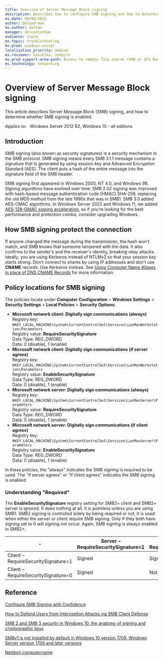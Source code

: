 ```yaml
---
title: Overview of Server Message Block signing
description: Describes how to configure SMB signing and how to determine whether SMB signing is enabled.
ms.date: 09/08/2021
author: Deland-Han
ms.author: delhan 
manager: dcscontentpm
audience: itpro
ms.topic: troubleshooting
ms.prod: windows-server
localization_priority: medium
ms.reviewer: kaushika, nedpyle
ms.prod-support-area-path: Access to remote file shares (SMB or DFS Namespace)
ms.technology: networking
---
```

# Overview of Server Message Block signing

This article describes Server Message Block (SMB) signing, and how to determine whether SMB signing is enabled.

_Applies to:_ &nbsp; Windows Server 2012 R2, Windows 10 - all editions  

## Introduction

SMB signing (also known as security signatures) is a security mechanism in the SMB protocol. SMB signing means every SMB 3.1.1 message contains a signature that is generated by using session key and Advanced Encryption Standard (AES). The client puts a hash of the entire message into the signature field of the SMB header.

SMB signing first appeared in Windows 2000, NT 4.0, and Windows 98. Signing algorithms have evolved over time: SMB 2.02 signing was improved with hash-based message authentication code (HMAC) SHA-256, replacing the old MD5 method from the late 1990s that was in SMB1. SMB 3.0 added AES-CMAC algorithms. In Windows Server 2022 and Windows 11, we added [AES-128-GMAC signing acceleration](/windows-server/storage/file-server/smb-security#new-signing-algorithm), so if you're looking for the best performance and protection combo, consider upgrading Windows.

## How SMB signing protect the connection

If anyone changed the message during the transmission, the hash won't match, and SMB knows that someone tampered with the data. It also confirms to the sender's and the receiver's identity, breaking relay attacks. Ideally, you are using Kerberos instead of NTLMv2 so that your session key starts strong. Don't connect to shares by using IP addresses and don't use **CNAME** records. Use Kerberos instead. See [Using Computer Name Aliases in place of DNS CNAME Records](https://techcommunity.microsoft.com/t5/core-infrastructure-and-security/using-computer-name-aliases-in-place-of-dns-cname-records/ba-p/259064) for more information.

## Policy locations for SMB signing

The policies locate under **Computer Configuration** > **Windows Settings** > **Security Settings** > **Local Policies** > **Security Options**:

- **Microsoft network client: Digitally sign communications (always)**  
  Registry key: `HKEY_LOCAL_MACHINE\System\CurrentControlSet\Services\LanManWorkstation\Parameters`  
  Registry value: **RequireSecuritySignature**  
  Data Type: REG_DWORD  
  Data: 0 (disable), 1 (enable)
- **Microsoft network client: Digitally sign communications (if server agrees)**  
  Registry key: `HKEY_LOCAL_MACHINE\System\CurrentControlSet\Services\LanManWorkstation\Parameters`  
  Registry value: **EnableSecuritySignature**  
  Data Type: REG_DWORD  
  Data: 0 (disable), 1 (enable)
- **Microsoft network server: Digitally sign communications (always)**  
  Registry key: `HKEY_LOCAL_MACHINE\System\CurrentControlSet\Services\LanManServer\Parameters`  
  Registry value: **RequireSecuritySignature**  
  Data Type: REG_DWORD  
  Data: 0 (disable), 1 (enable)
- **Microsoft network server: Digitally sign communications (if client agrees)**  
  Registry key: `HKEY_LOCAL_MACHINE\System\CurrentControlSet\Services\LanManServer\Parameters`  
  Registry value: **EnableSecuritySignature**  
  Data Type: REG_DWORD  
  Data: 0 (disable), 1 (enable)

In these policies, the "always" indicates the SMB signing is required to be used. The "if server agrees" or "if client agrees" indicates the SMB signing is enabled.

### Understanding "Required"

The **EnableSecuritySignature** registry setting for SMB2+ client and SMB2+ server is ignored. It does nothing at all. It is pointless unless you are using SMB1. SMB2 signing is controlled solely by being required or not. It is used when either the server or client require SMB signing. Only if they both have signing set to 0 will signing not occur. Again, SMB signing is always enabled in SMB2+.

|-|Server – RequireSecuritySignature=1|Server – RequireSecuritySignature=0|
|---|---|---|
|Client – RequireSecuritySignature=1|Signed|Signed|
|Client – RequireSecuritySignature=0|Signed|Not signed|

## Reference

[Configure SMB Signing with Confidence](https://techcommunity.microsoft.com/t5/storage-at-microsoft/configure-smb-signing-with-confidence/ba-p/2418102)

[How to Defend Users from Interception Attacks via SMB Client Defense](https://techcommunity.microsoft.com/t5/itops-talk-blog/how-to-defend-users-from-interception-attacks-via-smb-client/ba-p/1494995)

[SMB 2 and SMB 3 security in Windows 10: the anatomy of signing and cryptographic keys](/archive/blogs/openspecification/smb-2-and-smb-3-security-in-windows-10-the-anatomy-of-signing-and-cryptographic-keys)

[SMBv1 is not installed by default in Windows 10 version 1709, Windows Server version 1709 and later versions](/windows-server/storage/file-server/troubleshoot/smbv1-not-installed-by-default-in-windows)

[Netdom computername](/previous-versions/windows/it-pro/windows-server-2012-r2-and-2012/cc835082(v=ws.11))
